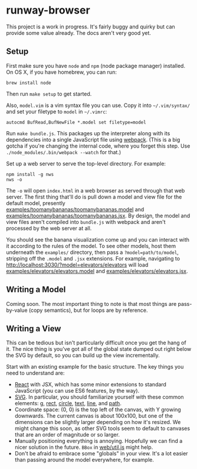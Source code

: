 # runway-browser

This project is a work in progress. It's fairly buggy and quirky but can
provide some value already. The docs aren't very good yet.

Setup
-----

First make sure you have `node` and `npm` (node package manager) installed.
On OS X, if you have homebrew, you can run:

    brew install node

Then run `make setup` to get started.

Also, `model.vim` is a vim syntax file you can use. Copy it into
`~/.vim/syntax/` and set your filetype to `model` in `~/.vimrc`:

    autocmd BufRead,BufNewFile *.model set filetype=model


Run `make bundle.js`. This packages up the interpreter along with its
dependencies into a single JavaScript file using
[webpack](https://webpack.github.io/). (This is a big gotcha if you're changing
the internal code, where you forget this step. Use
`./node_modules/.bin/webpack --watch` for that.)

Set up a web server to serve the top-level directory. For example:

    npm install -g nws
    nws -o

The `-o` will open `index.html` in a web browser as served through that web server.
The first thing that'll do is pull down a model and view file for the default model,
presently [examples/toomanybananas/toomanybananas.model](examples/toomanybananas/toomanybananas.model)
and [examples/toomanybananas/toomanybananas.jsx](examples/toomanybananas/toomanybananas.jsx).
By design, the model and view files aren't compiled into `bundle.js` with
webpack and aren't processed by the web server at all.

You should see the banana visualization come up and you can interact with it
according to the rules of the model. To see other models, host them underneath
the `examples/` directory, then pass a `?model=path/to/model`, stripping off
the `.model` and `.jsx` extensions. For example, navigating to
<http://localhost:3030/?model=elevators/elevators> will load
[examples/elevators/elevators.model](examples/elevators/elevators.model) and
[examples/elevators/elevators.jsx](examples/elevators/elevators.jsx).


Writing a Model
---------------

Coming soon. The most important thing to note is that most things are
pass-by-value (copy semantics), but for loops are by reference.

Writing a View
--------------

This can be tedious but isn't particularly difficult once you get the hang of it.
The nice thing is you've got all of the global state dumped out right below the
SVG by default, so you can build up the view incrementally.

Start with an existing example for the basic structure. The key things you need
to understand are:

- [React](https://facebook.github.io/react/docs/why-react.html) with JSX, which
has some minor extensions to standard JavaScript (you can use ES6 features, by
the way).
- [SVG](https://developer.mozilla.org/en-US/docs/Web/SVG). In particular, you
should familiarize yourself with these common elements:
[g](https://developer.mozilla.org/en-US/docs/Web/SVG/Element/g),
[rect](https://developer.mozilla.org/en-US/docs/Web/SVG/Element/rect),
[circle](https://developer.mozilla.org/en-US/docs/Web/SVG/Element/circle),
[text](https://developer.mozilla.org/en-US/docs/Web/SVG/Element/text),
[line](https://developer.mozilla.org/en-US/docs/Web/SVG/Element/line), and
[path](https://developer.mozilla.org/en-US/docs/Web/SVG/Element/path).
- Coordinate space: (0, 0) is the top left of the canvas, with Y growing
downwards. The current canvas is about 100x100, but one of the dimensions can
be slightly larger depending on how it's resized. We might change this soon, as
other SVG tools seem to default to canvases that are an order of magnitude or
so larger.
- Manually positioning everything is annoying. Hopefully we can find a nicer
solution in the future. `BBox` in [web/util.js](web/util.js) might help.
- Don't be afraid to embrace some "globals" in your view. It's a lot easier
than passing around the model everywhere, for example.
